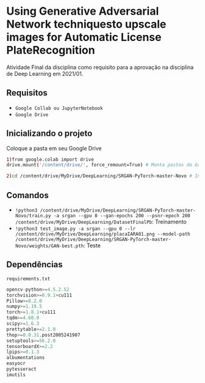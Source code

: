 # Using Generative Adversarial Network techniquesto upscale images for Automatic License PlateRecognition
Atividade Final da disciplina como requisito para a aprovação na disciplina de Deep Learning em 2021/01.

<!-- O site está temporariamente hospedado no url a seguir: https://ledsplay.davipetris.me/ -->

## Requisitos

- `Google Collab ou JupyterNotebook`
- `Google Drive`

## Inicializando o projeto

Coloque a pasta em seu Google Drive

```bash
1)from google.colab import drive
drive.mount('/content/drive/', force_remount=True) # Monta pastas do Google Drive.

2)cd /content/drive/MyDrive/DeepLearning/SRGAN-PyTorch-master-Novo # Instalar requirements - Executar toda vez que entrar no Colab.
```

## Comandos

- `!python3 /content/drive/MyDrive/DeepLearning/SRGAN-PyTorch-master-Novo/train.py -a srgan --gpu 0 --gan-epochs 200 --psnr-epoch 200 /content/drive/MyDrive/DeepLearning/DatasetFinalPb`: Treinamento
- `!python3 test_image.py -a srgan --gpu 0 --lr /content/drive/MyDrive/DeepLearning/placaIARA01.png --model-path /content/drive/MyDrive/DeepLearning/SRGAN-PyTorch-master-Novo/weights/GAN-best.pth`: Teste

## Dependências

`requirements.txt`

```python
opencv-python>=4.5.2.52
torchvision>=0.9.1+cu111
Pillow>=8.2.0
numpy>=1.19.5
torch>=1.8.1+cu111
tqdm>=4.60.0
scipy>=1.6.3
prettytable>=2.1.0
thop>=0.0.31.post2005241907
setuptools>=56.2.0
tensorboardX>=2.2
lpips>=0.1.3
albumentations
easyocr
pytesseract
imutils
```


